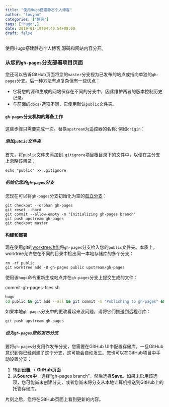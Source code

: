 ```yaml
---
title: "使用Hugo搭建静态个人博客"
author: "louyan"
categories: ["博客"]
tags: ["hugo",]
date: 2019-01-19T04:40:54+08:00
draft: false
---
```


使用Hugo搭建静态个人博客,源码和网站内容分开。

<!--more-->

### 从您的`gh-pages`分支部署项目页面[ ](https://gohugo.io/hosting-and-deployment/hosting-on-github/#deployment-of-project-pages-from-your-gh-pages-branch)

您还可以告诉GitHub页面将您的`master`分支视为已发布的站点或指向单独的`gh-pages`分支。后一种方法有点复杂但有一些优点：

- 它将您的源和生成的网站保存在不同的分支中，因此维护两者的版本控制历史记录。
- 与前面的`docs/`选项不同，它使用默认`public`文件夹。

#### `gh-pages`分支机构的筹备工作[ ](https://gohugo.io/hosting-and-deployment/hosting-on-github/#preparations-for-gh-pages-branch)

这些步骤只需要完成一次。替换`upstream`为遥控器的名称; 例如`origin`：

##### 添加`public`文件夹

首先，将`public`文件夹添加到`.gitignore`项目根目录下的文件中，以便在主分支上忽略该目录：

```
echo "public" >> .gitignore
```

##### 初始化您的`gh-pages`分支

您现在可以将`gh-pages`分支初始化为空的[孤立分支](https://git-scm.com/docs/git-checkout/#git-checkout---orphanltnewbranchgt)：

```
git checkout --orphan gh-pages
git reset --hard
git commit --allow-empty -m "Initializing gh-pages branch"
git push upstream gh-pages
git checkout master
```

#### 构建和部署[ ](https://gohugo.io/hosting-and-deployment/hosting-on-github/#build-and-deployment)

现在使用git的[worktree功能](https://git-scm.com/docs/git-worktree)将`gh-pages`分支检入您的`public`文件夹。本质上，worktree允许您在不同的目录中检出同一本地存储库的多个分支：

```
rm -rf public
git worktree add -B gh-pages public upstream/gh-pages
```

使用该`hugo`命令重新生成站点并在`gh-pages`分支上提交生成的文件：

commit-gh-pages-files.sh

```sh
hugo
cd public && git add --all && git commit -m "Publishing to gh-pages" && cd ..
```

如果本地`gh-pages`分支中的更改看起来没问题，请将它们推送到远程仓库：

```
git push upstream gh-pages
```

##### 设为`gh-pages`您的发布分支

要将`gh-pages`分支用作发布分支，您需要在GitHub UI中配置存储库。一旦GitHub意识到你已经创建了这个分支，这可能会自动发生。您也可以在GitHub项目中手动设置分支：

1. 转到**设置** → **GitHub页面**
2. 从**Source中**，选择“gh-pages branch”，然后选择**Save**。如果未启用该选项，您可能尚未创建分支，或者您尚未将分支从本地计算机推送到GitHub上的托管存储库。

片刻之后，您将在GitHub页面上看到更新的内容。